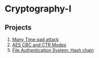# Cryptography-I

## Projects

1. [Many Time pad attack](/programming_assignments/week1/)
1. [AES CBC and CTR Modes](/programming_assignments/week2/)
1. [File Authentication System: Hash chain](/programming_assignments/week3/)
